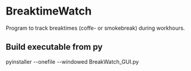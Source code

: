 # BreaktimeWatch
Program to track breaktimes (coffe- or smokebreak) during workhours. 

## Build executable from py

pyinstaller --onefile --windowed BreakWatch_GUI.py

